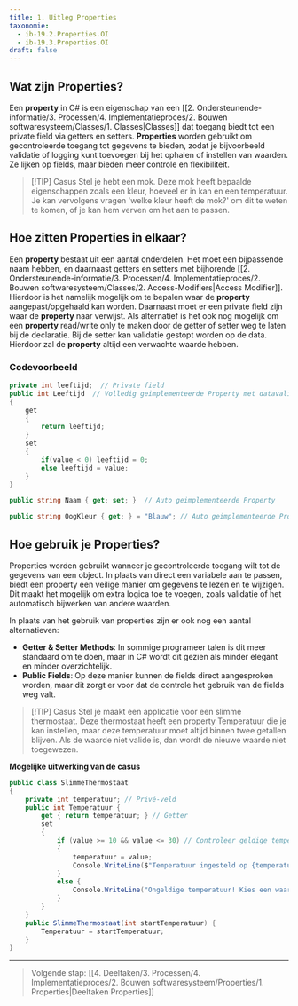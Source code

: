 ```yaml
---
title: 1. Uitleg Properties
taxonomie:
  - ib-19.2.Properties.OI
  - ib-19.3.Properties.OI
draft: false
---
```


## Wat zijn Properties?
Een **property** in C# is een eigenschap van een [[2. Ondersteunende-informatie/3. Processen/4. Implementatieproces/2. Bouwen softwaresysteem/Classes/1. Classes|Classes]] dat toegang biedt tot een private field via getters en setters. **Properties** worden gebruikt om gecontroleerde toegang tot gegevens te bieden, zodat je bijvoorbeeld validatie of logging kunt toevoegen bij het ophalen of instellen van waarden. Ze lijken op fields, maar bieden meer controle en flexibiliteit.

> [!TIP] Casus
> Stel je hebt een mok. Deze mok heeft bepaalde eigenschappen zoals een kleur, hoeveel er in kan en een temperatuur. Je kan vervolgens vragen 'welke kleur heeft de mok?' om dit te weten te komen, of je kan hem verven om het aan te passen.

## Hoe zitten Properties in elkaar?
Een **property** bestaat uit een aantal onderdelen. Het moet een bijpassende naam hebben, en daarnaast getters en setters met bijhorende [[2. Ondersteunende-informatie/3. Processen/4. Implementatieproces/2. Bouwen softwaresysteem/Classes/2. Access-Modifiers|Access Modifier]]. Hierdoor is het namelijk mogelijk om te bepalen waar de **property** aangepast/opgehaald kan worden. Daarnaast moet er een private field zijn waar de **property** naar verwijst. Als alternatief is het ook nog mogelijk om een **property** read/write only te maken door de getter of setter weg te laten bij de declaratie.
Bij de setter kan validatie gestopt worden op de data. Hierdoor zal de **property** altijd een verwachte waarde hebben.

### Codevoorbeeld
```C#
private int leeftijd;  // Private field
public int Leeftijd  // Volledig geimplementeerde Property met datavalidatie
{  
    get  
    {  
        return leeftijd;  
    }  
    set  
    {   
		if(value < 0) leeftijd = 0;  
        else leeftijd = value;  
    }
}  

public string Naam { get; set; }  // Auto geimplementeerde Property

public string OogKleur { get; } = "Blauw"; // Auto geimplementeerde Property zonder setter
```

## Hoe gebruik je Properties?
Properties worden gebruikt wanneer je gecontroleerde toegang wilt tot de gegevens van een object. In plaats van direct een variabele aan te passen, biedt een property een veilige manier om gegevens te lezen en te wijzigen. Dit maakt het mogelijk om extra logica toe te voegen, zoals validatie of het automatisch bijwerken van andere waarden.

In plaats van het gebruik van properties zijn er ook nog een aantal alternatieven:
* **Getter & Setter Methods**: In sommige programeer talen is dit meer standaard om te doen, maar in C# wordt dit gezien als minder elegant en minder overzichtelijk.
* **Public Fields**: Op deze manier kunnen de fields direct aangesproken worden, maar dit zorgt er voor dat de controle het gebruik van de fields weg valt.

> [!TIP] Casus
> Stel je maakt een applicatie voor een slimme thermostaat. Deze thermostaat heeft een property Temperatuur die je kan instellen, maar deze temperatuur moet altijd binnen twee getallen blijven. Als de waarde niet valide is, dan wordt de nieuwe waarde niet toegewezen.

**Mogelijke uitwerking van de casus**
```C#
public class SlimmeThermostaat 
{ 
	private int temperatuur; // Privé-veld 
	public int Temperatuur { 
		get { return temperatuur; } // Getter 
		set 
		{ 
			if (value >= 10 && value <= 30) // Controleer geldige temperatuur 
			{ 
				temperatuur = value; 
				Console.WriteLine($"Temperatuur ingesteld op {temperatuur}°C."); 
			} 
			else { 
				Console.WriteLine("Ongeldige temperatuur! Kies een waarde tussen 10°C en 30°C."); 
			} 
		} 
	} 
	public SlimmeThermostaat(int startTemperatuur) { 
		Temperatuur = startTemperatuur; 
	} 
}
```


---

> Volgende stap: [[4. Deeltaken/3. Processen/4. Implementatieproces/2. Bouwen softwaresysteem/Properties/1. Properties|Deeltaken Properties]]
